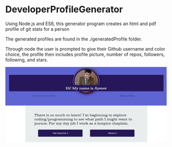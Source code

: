 # DeveloperProfileGenerator
Using Node.js and ES6, this generator program creates an html and pdf profile of git stats for a person

The generated profiles are found in the ./generatedProfile folder.

Through node the user is prompted to give their Github username and color choice, the profile then includes profile picture, number of repos, followers, following, and stars. 

![Generated Profile Image](https://github.com/Ayeser/DeveloperProfileGenerator/blob/master/assets/ProfileGenerated.png?raw=true "Generated Profile Template")
